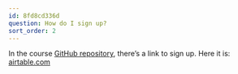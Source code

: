 ```yaml
---
id: 8fd8cd336d
question: How do I sign up?
sort_order: 2
---
```


In the course [GitHub repository](http://mlzoomcamp.com), there’s a link to sign up. Here it is: [airtable.com](https://airtable.com/shryxwLd0COOEaqXo)